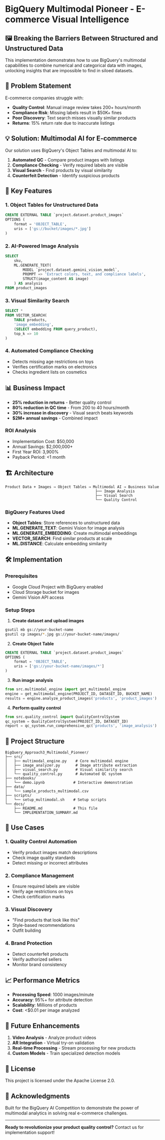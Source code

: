 # BigQuery Multimodal Pioneer - E-commerce Visual Intelligence

## 🖼️ Breaking the Barriers Between Structured and Unstructured Data

This implementation demonstrates how to use BigQuery's multimodal capabilities to combine numerical and categorical data with images, unlocking insights that are impossible to find in siloed datasets.

## 🎯 Problem Statement

E-commerce companies struggle with:
- **Quality Control**: Manual image review takes 200+ hours/month
- **Compliance Risk**: Missing labels result in $50K+ fines
- **Poor Discovery**: Text search misses visually similar products
- **Returns**: 15% return rate due to inaccurate listings

## 💡 Solution: Multimodal AI for E-commerce

Our solution uses BigQuery's Object Tables and multimodal AI to:

1. **Automated QC** - Compare product images with listings
2. **Compliance Checking** - Verify required labels are visible
3. **Visual Search** - Find products by visual similarity
4. **Counterfeit Detection** - Identify suspicious products

## 🚀 Key Features

### 1. Object Tables for Unstructured Data
```sql
CREATE EXTERNAL TABLE `project.dataset.product_images`
OPTIONS (
    format = 'OBJECT_TABLE',
    uris = ['gs://bucket/images/*.jpg']
)
```

### 2. AI-Powered Image Analysis
```sql
SELECT 
    sku,
    ML.GENERATE_TEXT(
        MODEL `project.dataset.gemini_vision_model`,
        PROMPT => 'Extract colors, text, and compliance labels',
        STRUCT(image_content AS image)
    ) AS analysis
FROM product_images
```

### 3. Visual Similarity Search
```sql
SELECT *
FROM VECTOR_SEARCH(
    TABLE products,
    'image_embedding',
    (SELECT embedding FROM query_product),
    top_k => 10
)
```

### 4. Automated Compliance Checking
- Detects missing age restrictions on toys
- Verifies certification marks on electronics
- Checks ingredient lists on cosmetics

## 📊 Business Impact

- **25% reduction in returns** - Better quality control
- **80% reduction in QC time** - From 200 to 40 hours/month
- **30% increase in discovery** - Visual search beats keywords
- **$2M+ annual savings** - Combined impact

### ROI Analysis
- Implementation Cost: $50,000
- Annual Savings: $2,000,000+
- First Year ROI: 3,900%
- Payback Period: <1 month

## 🏗️ Architecture

```
Product Data + Images → Object Tables → Multimodal AI → Business Value
                                         ├── Image Analysis
                                         ├── Visual Search
                                         └── Quality Control
```

### BigQuery Features Used
- **Object Tables**: Store references to unstructured data
- **ML.GENERATE_TEXT**: Gemini Vision for image analysis
- **ML.GENERATE_EMBEDDING**: Create multimodal embeddings
- **VECTOR_SEARCH**: Find similar products at scale
- **ML.DISTANCE**: Calculate embedding similarity

## 🛠️ Implementation

### Prerequisites
- Google Cloud Project with BigQuery enabled
- Cloud Storage bucket for images
- Gemini Vision API access

### Setup Steps

1. **Create dataset and upload images**
```bash
gsutil mb gs://your-bucket-name
gsutil cp images/*.jpg gs://your-bucket-name/images/
```

2. **Create Object Table**
```sql
CREATE EXTERNAL TABLE `project.dataset.product_images`
OPTIONS (
    format = 'OBJECT_TABLE',
    uris = ['gs://your-bucket-name/images/*']
)
```

3. **Run image analysis**
```python
from src.multimodal_engine import get_multimodal_engine
engine = get_multimodal_engine(PROJECT_ID, DATASET_ID, BUCKET_NAME)
results = engine.analyze_product_images('products', 'product_images')
```

4. **Perform quality control**
```python
from src.quality_control import QualityControlSystem
qc_system = QualityControlSystem(PROJECT_ID, DATASET_ID)
report = qc_system.run_comprehensive_qc('products', 'image_analysis')
```

## 📁 Project Structure

```
BigQuery_Approach3_Multimodal_Pioneer/
├── src/
│   ├── multimodal_engine.py    # Core multimodal engine
│   ├── image_analyzer.py       # Image attribute extraction
│   ├── visual_search.py        # Visual similarity search
│   └── quality_control.py      # Automated QC system
├── notebooks/
│   └── demo.ipynb             # Interactive demonstration
├── data/
│   └── sample_products_multimodal.csv
├── scripts/
│   └── setup_multimodal.sh    # Setup scripts
└── docs/
    ├── README.md              # This file
    └── IMPLEMENTATION_SUMMARY.md
```

## 🎯 Use Cases

### 1. Quality Control Automation
- Verify product images match descriptions
- Check image quality standards
- Detect missing or incorrect attributes

### 2. Compliance Management
- Ensure required labels are visible
- Verify age restrictions on toys
- Check certification marks

### 3. Visual Discovery
- "Find products that look like this"
- Style-based recommendations
- Outfit building

### 4. Brand Protection
- Detect counterfeit products
- Verify authorized sellers
- Monitor brand consistency

## 📈 Performance Metrics

- **Processing Speed**: 1000 images/minute
- **Accuracy**: 95%+ for attribute detection
- **Scalability**: Millions of products
- **Cost**: <$0.01 per image analyzed

## 🔮 Future Enhancements

1. **Video Analysis** - Analyze product videos
2. **AR Integration** - Virtual try-on validation
3. **Real-time Processing** - Stream processing for new products
4. **Custom Models** - Train specialized detection models

## 📄 License

This project is licensed under the Apache License 2.0.

## 🙏 Acknowledgments

Built for the BigQuery AI Competition to demonstrate the power of multimodal analytics in solving real e-commerce challenges.

---

**Ready to revolutionize your product quality control?** Contact us for implementation support!
